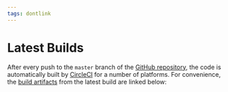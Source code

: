 ```yaml
---
tags: dontlink
---
```


# Latest Builds

After every push to the `master` branch of the [GitHub repository](https://github.com/yggdrasil-network/yggdrasil-go), the code is automatically built by [CircleCI](https://circleci.com/gh/yggdrasil-network/yggdrasil-go) for a number of platforms.
For convenience, the [build artifacts](https://circleci.com/api/v1.1/project/github/yggdrasil-network/yggdrasil-go/latest/artifacts) from the latest build are linked below:

<p id="buildArtifactLinks"></p>

<!-- TODO sort these to a useful order of some kind -->
<script type="text/javascript">
let url = 'https://circleci.com/api/v1.1/project/github/yggdrasil-network/yggdrasil-go/latest/artifacts';

fetch(url)
.then(res => res.json())
.then(function (bins) {
  var links = document.createElement('p')
  for (var idx in bins) {
    var bin = bins[idx]
    var link = document.createElement('a');
    link.appendChild(document.createTextNode(bin.path));
    link.title = bin.path;
    link.href = bin.url;
    links.appendChild(link);
    links.appendChild(document.createElement('br'));
  }
  document.getElementById("buildArtifactLinks").appendChild(links)
})
.catch(err => { throw err });
</script>
